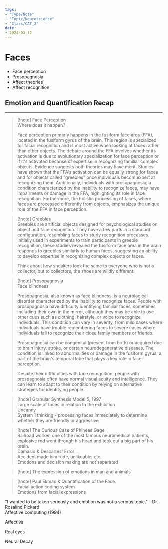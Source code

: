 ```yaml
---
tags:
- "Type/Note"
- "Topic/Neuroscience"
- "Class/CAT_2"
date:
- 2024-03-12
---
```

# Faces  

- Face perception  
- Prosopagnosia  
- Affect theories  
- Affect recognition  

## Emotion and Quantification Recap  

---  

> [!note] Face Perception  
> Where does it happen?  
>  
> Face perception primarly happens in the fusiform face area (FFA), located in the fusiform gyrus of the brain. This region is specialized for facial recognition and is most active when looking at faces rather than other objects. The debate around the FFA involves whether its activation is due to evolutionary specialization for face perception or if it's activated because of expertise in recognizing familiar complex objects. Evidence suggests both theories may have merit. Studies have shown that the FFA's activation can be equally strong for faces and for objects called "greebles" once individuals becom expert at recognizing them. Additionally, individuals with prosopagnosia, a condition characterized by the inability to recognize faces, may have impairments or damage in the FFA, highlighting its role in face recognition. Furthermore, the holistic processing of faces, where faces are processed differently from objects, emphasizes the unique role of the FFA in face perception.  

> [!note] Greebles  
> Greebles are artificial objects designed for psychological studies on object and face recognition. They have a few parts in a standard configuration, resembling faces to study recognition processes. Initially used in experiments to train participants in greeble recognition, these studies revealed the fusiform face area in the brain responds to greebles similarly to human faces, suggesting an ability to develop expertise in recognizing complex objects or faces.  
>  
> Think about how sneakers look the same to everyone who is not a collector, but to collectors, the shoes are wildly different.  

> [!note] Prosopagnosia  
> Face blindness  
>  
> Prosopagnosia, also known as face blindness, is a neurological disorder characterized by the inability to recognize faces. People with prosopagnosia have difficulty identifying familiar faces, sometimes including their own in the mirror, although they may be able to use other cues such as clothing, hairstyle, or voice to recognize individuals. This condition can vary in severity, from mild cases where individuals have trouble remembering faces to severe cases where individuals fail to recognize their close family members or friends.  
>  
> Prosopagnosia can be congenital (present from birth) or acquired due to brain injury, stroke, or certain neurodegenerative diseases. The condition is linked to abnormalities or damage in the fusiform gyrus, a part of the brain's temporal lobe that plays a key role in face perception.  
>  
> Despite their diffficulties with face recognition, people with prospagnosia often have normal visual acuity and intelligence. They can learn to adapt to their condition by relying on alternative strategies for identifying people.  

> [!note] Granular Synthesis Model 5, 1997  
> Large scale of faces in relation to the exhibition  
> Uncanny  
> System 1 thinking - processing faces immediately to determine whether they are friendly or aggressive  

> [!note] The Curious Case of Phineas Gage  
> Railroad worker, one of the most famous neuromedical patients, explosive rod went through his head and took out a big part of his brain.  
> Damasio & Descartes' Error  
> Accident made him rude, unlikeable, etc.  
> Emotions and decision making are not separated  

> [!note] The expression of emotions in man and animals  

> [!note] Paul Ekman & Quantification of the Face  
> Facial action coding system  
> Emotions from facial expressions  

"I wanted to be taken seriously and emotion was not a serious topic." - Dr. Rosalind Pickard  
Affective computing (1994)  

Affectiva  

Real eyes  

Neural Decay  
